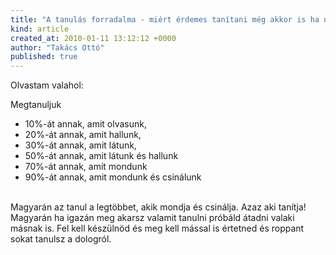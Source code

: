 ```yaml
---
title: "A tanulás forradalma - miért érdemes tanítani még akkor is ha nem vagy mestere"
kind: article
created_at: 2010-01-11 13:12:12 +0000
author: "Takács Ottó"
published: true
---
```

<p>Olvastam valahol:</p>
<p>Megtanuljuk</p>
<ul>
    <li>10%-át annak, amit olvasunk,</li>
    <li>20%-át annak, amit hallunk,</li>
    <li>30%-át annak, amit látunk,</li>
    <li>50%-át annak, amit látunk és hallunk</li>
    <li>70%-át annak, amit mondunk</li>
    <li>90%-át annak, amit mondunk és csinálunk</li>
</ul>
<p><br />
Magyarán az tanul a legtöbbet, akik mondja és csinálja. Azaz aki tanítja! Magyarán ha igazán meg akarsz valamit tanulni próbáld átadni valaki másnak is. Fel kell készülnöd és meg kell mással is értetned és roppant sokat tanulsz a dologról.</p>

<div class='old-comments'></div>
